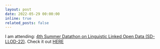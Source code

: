 ```yaml
---
layout: post
date: 2022-05-29 00:00:00
inline: true
related_posts: false
---
```


I am attending: [4th Summer Datathon on Linguistic Linked Open Data (SD-LLOD-22)](https://datathon2022.linkeddata.es/). Check it out [HERE](/blog/2022/qichwabase/)
